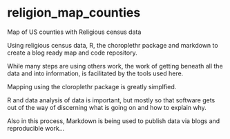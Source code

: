 religion_map_counties
=====================

Map of US counties with Religious census data

Using religious census data, R, the choroplethr package and markdown to create a blog ready map and code repository. 

While many steps are using others work, the work of getting beneath all the data and into information, is facilitated by the tools used here.

Mapping using the cloroplethr package is greatly simplfied.

R and data analysis of data is important, but mostly so that software gets out of the way of discerning what is going on and how to explain why.

Also in this process, Markdown is being used to publish data via blogs and reproducible work...


